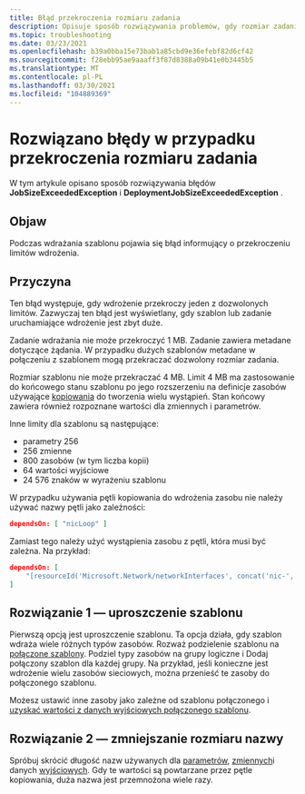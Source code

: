 ```yaml
---
title: Błąd przekroczenia rozmiaru zadania
description: Opisuje sposób rozwiązywania problemów, gdy rozmiar zadania lub szablon jest zbyt duży.
ms.topic: troubleshooting
ms.date: 03/23/2021
ms.openlocfilehash: b39a0bba15e73bab1a85cbd9e36efebf82d6cf42
ms.sourcegitcommit: f28ebb95ae9aaaff3f87d8388a09b41e0b3445b5
ms.translationtype: MT
ms.contentlocale: pl-PL
ms.lasthandoff: 03/30/2021
ms.locfileid: "104889369"
---
```

# <a name="resolve-errors-for-job-size-exceeded"></a>Rozwiązano błędy w przypadku przekroczenia rozmiaru zadania

W tym artykule opisano sposób rozwiązywania błędów **JobSizeExceededException** i **DeploymentJobSizeExceededException** .

## <a name="symptom"></a>Objaw

Podczas wdrażania szablonu pojawia się błąd informujący o przekroczeniu limitów wdrożenia.

## <a name="cause"></a>Przyczyna

Ten błąd występuje, gdy wdrożenie przekroczy jeden z dozwolonych limitów. Zazwyczaj ten błąd jest wyświetlany, gdy szablon lub zadanie uruchamiające wdrożenie jest zbyt duże.

Zadanie wdrażania nie może przekroczyć 1 MB. Zadanie zawiera metadane dotyczące żądania. W przypadku dużych szablonów metadane w połączeniu z szablonem mogą przekraczać dozwolony rozmiar zadania.

Rozmiar szablonu nie może przekraczać 4 MB. Limit 4 MB ma zastosowanie do końcowego stanu szablonu po jego rozszerzeniu na definicje zasobów używające [kopiowania](copy-resources.md) do tworzenia wielu wystąpień. Stan końcowy zawiera również rozpoznane wartości dla zmiennych i parametrów.

Inne limity dla szablonu są następujące:

* parametry 256
* 256 zmienne
* 800 zasobów (w tym liczba kopii)
* 64 wartości wyjściowe
* 24 576 znaków w wyrażeniu szablonu

W przypadku używania pętli kopiowania do wdrożenia zasobu nie należy używać nazwy pętli jako zależności:

```json
dependsOn: [ "nicLoop" ]
```

Zamiast tego należy użyć wystąpienia zasobu z pętli, która musi być zależna. Na przykład:

```json
dependsOn: [
    "[resourceId('Microsoft.Network/networkInterfaces', concat('nic-', copyIndex()))]"
]
```

## <a name="solution-1---simplify-template"></a>Rozwiązanie 1 — uproszczenie szablonu

Pierwszą opcją jest uproszczenie szablonu. Ta opcja działa, gdy szablon wdraża wiele różnych typów zasobów. Rozważ podzielenie szablonu na [połączone szablony](linked-templates.md). Podziel typy zasobów na grupy logiczne i Dodaj połączony szablon dla każdej grupy. Na przykład, jeśli konieczne jest wdrożenie wielu zasobów sieciowych, można przenieść te zasoby do połączonego szablonu.

Możesz ustawić inne zasoby jako zależne od szablonu połączonego i [uzyskać wartości z danych wyjściowych połączonego szablonu](linked-templates.md#get-values-from-linked-template).

## <a name="solution-2---reduce-name-size"></a>Rozwiązanie 2 — zmniejszanie rozmiaru nazwy

Spróbuj skrócić długość nazw używanych dla [parametrów](template-parameters.md), [zmiennych](template-variables.md)i danych [wyjściowych](template-outputs.md). Gdy te wartości są powtarzane przez pętle kopiowania, duża nazwa jest przemnożona wiele razy.
